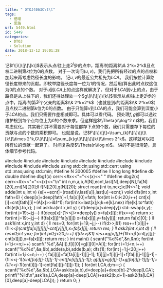 ```yaml
---
title: " DTOJ4063C\t\t"
tags:
  - 倍增
  - 思路
url: 5449.html
id: 5449
categories:
  - DTOJ
  - Solution
date: 2018-12-12 19:01:28
---
```


记$f\[i\]\[j\]\[k\]$表示从点$i$往上走$2^j$步的点中，距离$i$的距离$\\& 2^k=2^k$且点权二进制第$k$位为$0$的点数。 对于一次询问$(u,v)$，我们先把所有经过的点的点权和加起来再考虑路径长度的影响。 记$u,v$的最近公共祖先为$LCA$。 我们按位计算路径长度带来的贡献。即枚举路径长度每一位为$1$的情况，然后用$f$算出此时点权这位为$0$的点的个数。 对于$u$到$LCA$上的点这样就解决了。但对于$LCA$到$v$上的点，由于路径是从上往下的，我们还得处理处一个$g\[i\]\[j\]\[k\]$表示从点$i$往上走$2^j$步的点中，距离$i$的第$2^j$个父亲的距离$\\& 2^k=2^k$（也就是到$i$的距离$\\& 2^k=0$）且点权二进制第$k$位为$0$的点数。 由于只能算$v$到$LCA$的点，我们可能会算到深度小于$LCA$的点。我们只需要作差相减即可。具体可以看代码。 预处理$f,g$都可以通过维护根到每个点每位上为$0$的个数来求。但这样是$\\Theta(n\\log^2 n)$的，我们考虑优化。 其实我们并不需要对于每位都存下点的个数，我们只需要存下每位的贡献与点的个数的乘积即可。 也就是说，记$F\[i\]\[j\]=\\sum_{k}f\[i\]\[j\]\[k\]\\times 2^k,G\[i\]\[j\]=\\sum_{k}g\[i\]\[j\]\[k\]\\times 2^k$。这样就可以把所有位的贡献一起算了。 时间复杂度$\\Theta(n\\log n)$。 讲的不是很清楚，具体细节参考代码。

#include<iostream>
#include<cstdio>
#include<cstdlib>
#include<cmath>
#include<cstring>
#include<string>
#include<algorithm>
#include<queue>
#include<vector>
#include<set>
#include<map>
using std::cin;using std::cerr;
using std::max;using std::min;
#define N 300005
#define ll long long
#define db double
#define dbg1(x) cerr<<#x<<"="<<(x)<<" "
#define dbg2(x) cerr<<#x<<"="<<(x)<<"\\n"
int n,m,a,b,A\[N\],ecnt,last\[N\],deep\[N\],fa\[N\]\[20\],cnt\[N\]\[20\];ll f\[N\]\[20\],g\[N\]\[20\];
struct road{int to,nex;}e\[N<<1\];
void adde(int u,int v) {e\[++ecnt\]=(road){v,last\[u\]},last\[u\]=ecnt;}
void dfs(int x,int fath=0)
{
	deep\[x\]=deep\[fath\]+1,fa\[x\]\[0\]=fath;
	for(int i=0;i<20;i++) cnt\[x\]\[i\]=cnt\[fath\]\[i\]+(A\[x\]>>i&1^1);
	for(int k=last\[x\];k;k=e\[k\].nex) if(e\[k\].to^fath) dfs(e\[k\].to,x);
}
int asklca(int x,int y)
{
	if(deep\[x\]<deep\[y\]) std::swap(x,y);
	for(int j=19;~j;j--) if(deep\[x\]-(1<<j)>=deep\[y\]) x=fa\[x\]\[j\];
	if(x==y) return x;
	for(int j=19;~j;j--) if(fa\[x\]\[j\]^fa\[y\]\[j\]) x=fa\[x\]\[j\],y=fa\[y\]\[j\];
	return fa\[x\]\[0\];
}
ll ask1(int x,int y,int d)
{
	ll res=0;
	for(int j=19;~j;j--)
		if(d>>j&1) res+=f\[x\]\[j\]+(1ll<<j)*(cnt\[fa\[x\]\[j\]\]\[j\]-cnt\[y\]\[j\]),x=fa\[x\]\[j\];
	return res;
}
ll ask2(int x,int d)
{
	ll res=0;int y=x;
	for(int j=0;j<20;j++)
		if(d>>j&1) res+=g\[x\]\[j\]+(1ll<<j)*(cnt\[y\]\[j\]-cnt\[x\]\[j\]),x=fa\[x\]\[j\];
	return res;
}
int main()
{
	scanf("%d%d",&n,&m);
	for(int i=1;i<=n;i++) scanf("%d",&A\[i\]),f\[i\]\[0\]=g\[i\]\[0\]=A\[i\];
	for(int i=1;i<n;i++) scanf("%d%d",&a,&b),adde(a,b),adde(b,a);
	dfs(1);
	for(int j=1;j<20;j++)
		for(int i=1;i<=n;i++)
		{
			fa\[i\]\[j\]=fa\[fa\[i\]\[j-1\]\]\[j-1\];
			f\[i\]\[j\]=f\[i\]\[j-1\]+f\[fa\[i\]\[j-1\]\]\[j-1\]+(1ll<<j-1)*(cnt\[fa\[i\]\[j-1\]\]\[j-1\]-cnt\[fa\[i\]\[j\]\]\[j-1\]);
			g\[i\]\[j\]=g\[i\]\[j-1\]+g\[fa\[i\]\[j-1\]\]\[j-1\]+(1ll<<j-1)*(cnt\[i\]\[j-1\]-cnt\[fa\[i\]\[j-1\]\]\[j-1\]);
		}
	for(int LCA,d;m--;)
	{
		scanf("%d%d",&a,&b),LCA=asklca(a,b),d=deep\[a\]+deep\[b\]-2*deep\[LCA\];
		printf("%lld\\n",ask1(a,LCA,deep\[a\]-deep\[LCA\])+ask2(b,d+1)-ask2(fa\[LCA\]\[0\],deep\[a\]-deep\[LCA\]));
	}
	return 0;
}